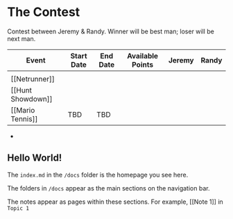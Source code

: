 # The Contest

Contest between Jeremy & Randy. Winner will be best man; loser will be next man.

| Event             | Start Date | End Date | Available Points | Jeremy | Randy |
| ----------------- | ---------- | -------- | ---------------- | ------ | ----- |
|                   |            |          |                  |        |       |
| [[Netrunner]]     |            |          |                  |        |       |
| [[Hunt Showdown]] |            |          |                  |        |       |
| [[Mario Tennis]]  | TBD        | TBD      |                  |        |       |
-


## Hello World!

The `index.md` in the `/docs` folder is the homepage you see here.

The folders in `/docs` appear as the main sections on the navigation bar.

The notes appear as pages within these sections. For example, [[Note 1]] in `Topic 1`